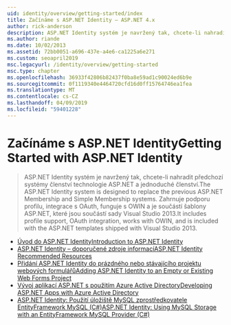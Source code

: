 ```yaml
---
uid: identity/overview/getting-started/index
title: Začínáme s ASP.NET Identity – ASP.NET 4.x
author: rick-anderson
description: ASP.NET Identity systém je navržený tak, chcete-li nahradit předchozí systémy členství technologie ASP.NET a jednoduché členství. Zahrnuje podporu profilu, integraci OAuth...
ms.author: riande
ms.date: 10/02/2013
ms.assetid: 72bb0051-a696-437e-a4e6-ca1225a6e271
ms.custom: seoapril2019
msc.legacyurl: /identity/overview/getting-started
msc.type: chapter
ms.openlocfilehash: 36933f42806b82437f0ba8e59ad1c90024ed6b9e
ms.sourcegitcommit: 0f1119340e4464720cfd16d0ff15764746ea1fea
ms.translationtype: MT
ms.contentlocale: cs-CZ
ms.lasthandoff: 04/09/2019
ms.locfileid: "59401228"
---
```

# <a name="getting-started-with-aspnet-identity"></a><span data-ttu-id="8e537-104">Začínáme s ASP.NET Identity</span><span class="sxs-lookup"><span data-stu-id="8e537-104">Getting Started with ASP.NET Identity</span></span>

> <span data-ttu-id="8e537-105">ASP.NET Identity systém je navržený tak, chcete-li nahradit předchozí systémy členství technologie ASP.NET a jednoduché členství.</span><span class="sxs-lookup"><span data-stu-id="8e537-105">The ASP.NET Identity system is designed to replace the previous ASP.NET Membership and Simple Membership systems.</span></span> <span data-ttu-id="8e537-106">Zahrnuje podporu profilu, integrace s OAuth, funguje s OWIN a je součástí šablony ASP.NET, které jsou součástí sady Visual Studio 2013.</span><span class="sxs-lookup"><span data-stu-id="8e537-106">It includes profile support, OAuth integration, works with OWIN, and is included with the ASP.NET templates shipped with Visual Studio 2013.</span></span>


- [<span data-ttu-id="8e537-107">Úvod do ASP.NET Identity</span><span class="sxs-lookup"><span data-stu-id="8e537-107">Introduction to ASP.NET Identity</span></span>](introduction-to-aspnet-identity.md)
- [<span data-ttu-id="8e537-108">ASP.NET Identity – doporučené zdroje informací</span><span class="sxs-lookup"><span data-stu-id="8e537-108">ASP.NET Identity Recommended Resources</span></span>](aspnet-identity-recommended-resources.md)
- [<span data-ttu-id="8e537-109">Přidání ASP.NET Identity do prázdného nebo stávajícího projektu webových formulářů</span><span class="sxs-lookup"><span data-stu-id="8e537-109">Adding ASP.NET Identity to an Empty or Existing Web Forms Project</span></span>](adding-aspnet-identity-to-an-empty-or-existing-web-forms-project.md)
- [<span data-ttu-id="8e537-110">Vývoj aplikací ASP.NET s použitím Azure Active Directory</span><span class="sxs-lookup"><span data-stu-id="8e537-110">Developing ASP.NET Apps with Azure Active Directory</span></span>](developing-aspnet-apps-with-windows-azure-active-directory.md)
- [<span data-ttu-id="8e537-111">ASP.NET Identity: Použití úložiště MySQL zprostředkovatele EntityFramework MySQL (C#)</span><span class="sxs-lookup"><span data-stu-id="8e537-111">ASP.NET Identity: Using MySQL Storage with an EntityFramework MySQL Provider (C#)</span></span>](aspnet-identity-using-mysql-storage-with-an-entityframework-mysql-provider.md)
